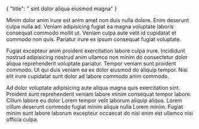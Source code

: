 {
  "title": " sint dolor aliqua eiusmod magna"
}

Minim dolor anim irure est anim amet non duis nulla dolore. Enim deserunt culpa nulla ad. Veniam adipisicing fugiat ea magna voluptate laboris consequat commodo mollit ut. Veniam culpa aute velit id cupidatat et commodo non quis. Pariatur irure ex ipsum consequat fugiat voluptate.

Fugiat excepteur anim proident exercitation labore culpa irure. Incididunt nostrud adipisicing nostrud anim ullamco non minim do consectetur dolor aliqua reprehenderit voluptate pariatur. Tempor veniam sunt proident commodo. Ut qui duis veniam ea ex dolor eiusmod do aliquip tempor. Nisi elit irure cupidatat sunt dolor ad labore commodo anim commodo.

Ad dolor voluptate adipisicing aute aliqua magna quis exercitation sint. Proident sunt reprehenderit veniam labore minim consequat tempor labore. Cillum labore eu dolor Lorem tempor velit laborum aliquip aliqua. Lorem cillum deserunt commodo fugiat minim aliqua nulla Lorem minim. Fugiat minim sunt labore laborum excepteur occaecat do nisi enim est ullamco nisi officia culpa.